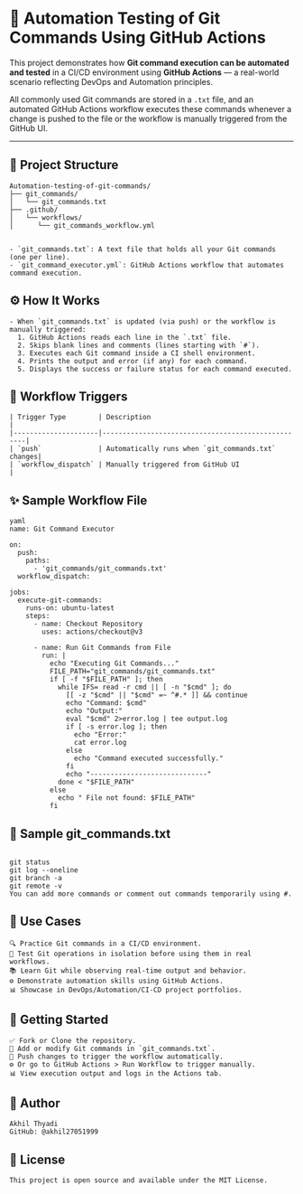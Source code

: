 # 🚀 Automation Testing of Git Commands Using GitHub Actions

This project demonstrates how **Git command execution can be automated and tested** in a CI/CD environment using **GitHub Actions** — a real-world scenario reflecting DevOps and Automation principles.

All commonly used Git commands are stored in a `.txt` file, and an automated GitHub Actions workflow executes these commands whenever a change is pushed to the file or the workflow is manually triggered from the GitHub UI.

---

## 📆 Project Structure
```
Automation-testing-of-git-commands/ 
├── git_commands/ 
│   └── git_commands.txt 
├── .github/ 
│   └── workflows/ 
│      └── git_commands_workflow.yml


- `git_commands.txt`: A text file that holds all your Git commands (one per line).
- `git_command_executor.yml`: GitHub Actions workflow that automates command execution.

```
## ⚙️ How It Works
```
- When `git_commands.txt` is updated (via push) or the workflow is manually triggered:
  1. GitHub Actions reads each line in the `.txt` file.
  2. Skips blank lines and comments (lines starting with `#`).
  3. Executes each Git command inside a CI shell environment.
  4. Prints the output and error (if any) for each command.
  5. Displays the success or failure status for each command executed.

```
## 🚦 Workflow Triggers
```
| Trigger Type        | Description                                       |
|---------------------|---------------------------------------------------|
| `push`              | Automatically runs when `git_commands.txt` changes|
| `workflow_dispatch` | Manually triggered from GitHub UI                 |

```
## ✨ Sample Workflow File
```
yaml
name: Git Command Executor

on:
  push:
    paths:
      - 'git_commands/git_commands.txt'
  workflow_dispatch:

jobs:
  execute-git-commands:
    runs-on: ubuntu-latest
    steps:
      - name: Checkout Repository
        uses: actions/checkout@v3

      - name: Run Git Commands from File
        run: |
          echo "Executing Git Commands..."
          FILE_PATH="git_commands/git_commands.txt"
          if [ -f "$FILE_PATH" ]; then
            while IFS= read -r cmd || [ -n "$cmd" ]; do
              [[ -z "$cmd" || "$cmd" =~ ^#.* ]] && continue
              echo "Command: $cmd"
              echo "Output:"
              eval "$cmd" 2>error.log | tee output.log
              if [ -s error.log ]; then
                echo "Error:"
                cat error.log
              else
                echo "Command executed successfully."
              fi
              echo "-----------------------------"
            done < "$FILE_PATH"
          else
            echo " File not found: $FILE_PATH"
          fi

```
## 📜 Sample git_commands.txt
```

git status
git log --oneline
git branch -a
git remote -v
You can add more commands or comment out commands temporarily using #.

```
## 📌 Use Cases

```
🔍 Practice Git commands in a CI/CD environment.
🧪 Test Git operations in isolation before using them in real workflows.
📚 Learn Git while observing real-time output and behavior.
⚙️ Demonstrate automation skills using GitHub Actions.
📊 Showcase in DevOps/Automation/CI-CD project portfolios.
```
## 🏁 Getting Started

```
✅ Fork or Clone the repository.
📝 Add or modify Git commands in `git_commands.txt`.
🔀 Push changes to trigger the workflow automatically.
⚙️ Or go to GitHub Actions > Run Workflow to trigger manually.
📊 View execution output and logs in the Actions tab.

```
## 🙌 Author
```
Akhil Thyadi
GitHub: @akhil27051999

```
## 📜 License
```
This project is open source and available under the MIT License.








